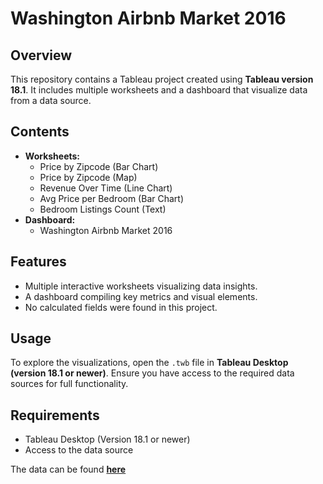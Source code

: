 # Washington Airbnb Market 2016

## Overview
This repository contains a Tableau project created using **Tableau version 18.1**. It includes multiple worksheets and a dashboard that visualize data from a data source.

## Contents
- **Worksheets:**
  - Price by Zipcode (Bar Chart)
  - Price by Zipcode (Map)
  - Revenue Over Time (Line Chart)
  - Avg Price per Bedroom (Bar Chart)
  - Bedroom Listings Count (Text)
- **Dashboard:**
  - Washington Airbnb Market 2016

## Features
- Multiple interactive worksheets visualizing data insights.
- A dashboard compiling key metrics and visual elements.
- No calculated fields were found in this project.

## Usage
To explore the visualizations, open the `.twb` file in **Tableau Desktop (version 18.1 or newer)**. Ensure you have access to the required data sources for full functionality.

## Requirements
- Tableau Desktop (Version 18.1 or newer)
- Access to the data source

The data can be found [**here**](https://1drv.ms/x/c/80cd265f7bc849c2/EXERFoXvhahEsjQL5JMPxQABnfUVt0e12mkIpHYoTTeEaw?e=gZsBpq)
